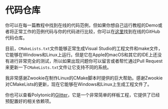 # 代码仓库

你可以在每一篇教程中找到在线的代码范例，但如果你想自己运行教程的Demo或者将正常工作的范例代码与你的代码进行比较，你可以在[这里](https://github.com/JoeyDeVries/LearnOpenGL)找到在线的GitHub代码仓库。

目前，`CMakeLists.txt`文件能够正常生成Visual Studio的工程文件和make文件，它能够在Windows和Linux上运行。但是它在Apple的macOS和其它的IDE上还没有进行非常完全的测试，所以如果出现问题你可以留言或者帮忙通过Pull Request来更新一下`CMakeLists.txt`文件让它支持不同的系统。

我非常感谢Zwookie在制作Linux的CMake脚本时提供的巨大帮助。感谢Zwookie对CMakeLists的更新，现在它能够在Windows和Linux上生成工程文件了。

你也可以查看Polytonic的[Glitter](https://github.com/Polytonic/Glitter)，它是一个非常简单的样板工程，它提供了已经预配置好的相关依赖项。